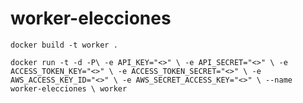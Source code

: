 # worker-elecciones

`docker build -t worker .`

``
docker run -t -d -P\
 -e API_KEY="<>" \
 -e API_SECRET="<>" \
 -e ACCESS_TOKEN_KEY="<>" \
 -e ACCESS_TOKEN_SECRET="<>" \
 -e AWS_ACCESS_KEY_ID="<>" \
 -e AWS_SECRET_ACCESS_KEY="<>" \
 --name worker-elecciones \
 worker
``